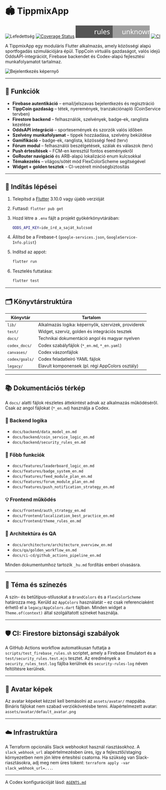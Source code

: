 # 🏟️ TippmixApp

![Lefedettség](./badges/coverage.svg)
[![Coverage Status](https://codecov.io/gh/Muzsy/tippmixapp/branch/main/graph/badge.svg)](https://codecov.io/gh/Muzsy/tippmixapp)
[![Security Rules Coverage](coverage/security_rules_badge.svg)](coverage/security_rules_badge.svg)
[![CI](https://github.com/Muzsy/tippmixapp/actions/workflows/ci.yaml/badge.svg)](https://github.com/Muzsy/tippmixapp/actions/workflows/ci.yaml)

A TippmixApp egy moduláris Flutter alkalmazás, amely közösségi alapú sportfogadás szimulációjára épül.
TippCoin virtuális gazdaságot, valós idejű OddsAPI-integrációt, Firebase backendet és Codex-alapú fejlesztési munkafolyamatot tartalmaz.

![Bejelentkezés képernyő](docs/images/login_revamp_screenshot_v1.png)

---

## 🚀 Funkciók

- **Firebase autentikáció** – email/jelszavas bejelentkezés és regisztráció
- **TippCoin gazdaság** – tétek, nyeremények, tranzakciónapló (CoinService tervben)
- **Firestore backend** – felhasználók, szelvények, badge-ek, ranglista kezelése
- **OddsAPI integráció** – sportesemények és szorzók valós időben
- **Szelvény munkafolyamat** – tippek hozzáadása, szelvény beküldése
- **Gamifikáció** – badge-ek, ranglista, közösségi feed (terv)
- **Fórum modul** – felhasználói beszélgetések, szálak és válaszok (terv)
- **Push értesítések** – FCM-en keresztül fontos eseményekről
- **GoRouter navigáció** és ARB-alapú lokalizáció enum kulcsokkal
- **Témakezelés** – világos/sötét mód FlexColorScheme segítségével
- **Widget + golden tesztek** – CI-vezérelt minőségbiztosítás

---

## 🧪 Indítás lépései

1. Telepítsd a [Flutter](https://docs.flutter.dev/get-started/install) 3.10.0 vagy újabb verzióját
2. Futtasd: `flutter pub get`
3. Hozd létre a `.env` fájlt a projekt gyökérkönyvtárában:

   ```bash
   ODDS_API_KEY=ide_írd_a_saját_kulcsod
   ```

4. Állítsd be a Firebase-t (`google-services.json`, `GoogleService-Info.plist`)
5. Indítsd az appot:

   ```bash
   flutter run
   ```

6. Tesztelés futtatása:

   ```bash
   flutter test
   ```

---

## 🗂️ Könyvtárstruktúra

| Könyvtár       | Tartalom                                            |
| -------------- | --------------------------------------------------- |
| `lib/`         | Alkalmazás logika: képernyők, szervizek, providerek |
| `test/`        | Widget, szerviz, golden és integrációs tesztek      |
| `docs/`        | Technikai dokumentáció angol és magyar nyelven      |
| `codex_docs/`  | Codex szabályfájlok (`*_en.md`, `*_en.yaml`)        |
| `canvases/`    | Codex vászonfájlok                                  |
| `codex/goals/` | Codex feladatleíró YAML fájlok                      |
| `legacy/`      | Elavult komponensek (pl. régi AppColors osztály)    |

---

## 📚 Dokumentációs térkép

A `docs/` alatti fájlok részletes áttekintést adnak az alkalmazás működéséről.
Csak az angol fájlokat (`*_en.md`) használja a Codex.

### 🔨 Backend logika

- `docs/backend/data_model_en.md`
- `docs/backend/coin_service_logic_en.md`
- `docs/backend/security_rules_en.md`

### 🎯 Főbb funkciók

- `docs/features/leaderboard_logic_en.md`
- `docs/features/badge_system_en.md`
- `docs/features/feed_module_plan_en.md`
- `docs/features/forum_module_plan_en.md`
- `docs/features/push_notification_strategy_en.md`

### 💡 Frontend működés

- `docs/frontend/auth_strategy_en.md`
- `docs/frontend/localization_best_practice_en.md`
- `docs/frontend/theme_rules_en.md`

### 📐 Architektúra és QA

- `docs/architecture/architecture_overview_en.md`
- `docs/qa/golden_workflow_en.md`
- `docs/ci-cd/github_actions_pipeline_en.md`

Minden dokumentumhoz tartozik `_hu.md` fordítás emberi olvasásra.

---

## 🎨 Téma és színezés

A szín- és betűtípus-stílusokat a `BrandColors` és a `FlexColorScheme` határozza meg.
Kerüld az `AppColors` használatát – ez csak referenciaként érhető el a `legacy/AppColors.dart` fájlban.
Minden widget a `Theme.of(context)` által szolgáltatott színeket használja.

---

## 🛡️ CI: Firestore biztonsági szabályok

A GitHub Actions workflow automatikusan futtatja a `scripts/test_firebase_rules.sh` scriptet,
amely a Firebase Emulatort és a `test/security_rules.test.mjs` tesztet.
Az eredmények a `security_rules_test.log` fájlba kerülnek és `security-rules-log` néven feltöltésre kerülnek.

---

## 👤 Avatar képek

Az avatar képeket kézzel kell bemásolni az `assets/avatar/` mappába. Bináris fájlokat nem szabad verziókövetésbe tenni.
Alapértelmezett avatar: `assets/avatar/default_avatar.png`

---

## ☁️ Infrastruktúra

A Terraform opcionális Slack webhookot használ riasztásokhoz. A `slack_webhook_url` alapértelmezésben üres, így a fejlesztői/staging környezetben nem jön létre értesítési csatorna. Ha szükség van Slack-riasztásokra, adj meg nem üres tokent: `terraform apply -var slack_webhook_url=...`.

---

A Codex konfigurációját lásd: [`AGENTS.md`](./AGENTS.md)

